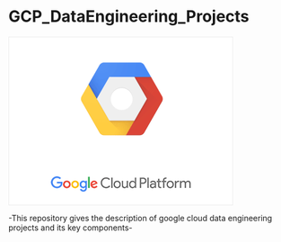 # GCP_DataEngineering_Projects
<img align="center" alt="coding" width="400" src="https://github.com/Shoaib9288/GCP_DataEngineering_Projects/blob/main/Google%20Cloud%20Platform.gif">

-This repository gives the description of google cloud data engineering projects and its key components-
